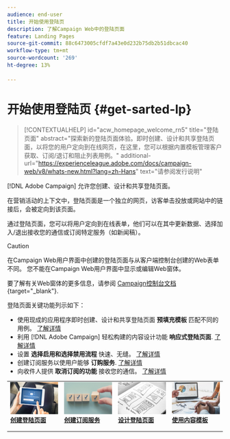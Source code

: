 ```yaml
---
audience: end-user
title: 开始使用登陆页
description: 了解Campaign Web中的登陆页面
feature: Landing Pages
source-git-commit: 88c6473005cfdf7a43e0d232b75db2b51dbcac40
workflow-type: tm+mt
source-wordcount: '269'
ht-degree: 13%

---
```


# 开始使用登陆页 {#get-sarted-lp}

>[!CONTEXTUALHELP]
>id="acw_homepage_welcome_rn5"
>title="登陆页面"
>abstract="探索新的登陆页面体验。即时创建、设计和共享登陆页面，以将您的用户定向到在线网页，在这里，您可以根据内置模板管理客户获取、订阅/退订和阻止列表用例。"
>additional-url="https://experienceleague.adobe.com/docs/campaign-web/v8/whats-new.html?lang=zh-Hans" text="请参阅发行说明"

[!DNL Adobe Campaign] 允许您创建、设计和共享登陆页面。

在营销活动的上下文中，登陆页面是一个独立的网页，访客单击投放或网站中的链接后，会被定向到该页面。

通过登陆页面，您可以将用户定向到在线表单，他们可以在其中更新数据、选择加入/退出接收您的通信或订阅特定服务（如新闻稿）。

>[!CAUTION]
>
>在Campaign Web用户界面中创建的登陆页面与从客户端控制台创建的Web表单不同。 您不能在Campaign Web用户界面中显示或编辑Web窗体。
>
>要了解有关Web窗体的更多信息，请参阅 [Campaign控制台文档](https://experienceleague.adobe.com/docs/campaign/campaign-v8/content/webapps.html){target="_blank"}.

登陆页面关键功能列示如下：

* 使用现成的应用程序即时创建、设计和共享登陆页面 **预填充模板** 匹配不同的用例。 [了解详情](create-lp.md)
* 利用 [!DNL Adobe Campaign] 轻松构建的内容设计功能 **响应式登陆页面**. [了解详情](lp-content.md)
* 设置 **选择启用和选择禁用流程** 快速、无缝。 [了解详情](lp-use-cases.md)
* 创建订阅服务以使用户能够 **订购服务**. [了解详情](lp-use-cases.md#lp-subscription)
* 向收件人提供 **取消订阅的功能** 接收您的通信。 [了解详情](lp-use-cases.md#lp-unsubscription)
  <!--Send a **confirmation email** upon opt-in or opt-out.-->

<table style="table-layout:fixed"><tr style="border: 0;">
<td>
<a href="create-lp.md">
<img alt="潜在客户" src="../assets/do-not-localize/lp-subscription.jpeg">
</a>
<div><a href="create-lp.md"><strong>创建登陆页面</strong>
</div>
<p>
</td>
<td>
<a href="../audience/manage-services.md">
<img alt="不常见" src="../assets/do-not-localize/lp-list.jpg">
</a>
<div>
<a href="../audience/manage-services.md"><strong>创建订阅服务</strong></a>
</div>
<p></td>
<td>
<a href="lp-content.md">
<img alt="验证" src="../assets/do-not-localize/lp-design.jpg">
</a>
<div>
<a href="lp-content.md"><strong>设计登陆页面</strong></a>
</div>
<p>
</td>
<td>
<a href="lp-templates.md">
<img alt="验证" src="../assets/do-not-localize/lp-reporting.jpg">
</a>
<div>
<a href="lp-templates.md"><strong>使用内容模板</strong></a>
</div>
<p>
</td>
</tr></table>
